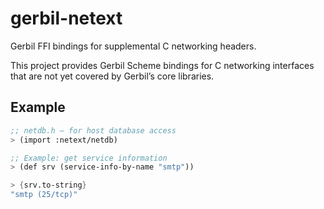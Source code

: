 # gerbil-netext

Gerbil FFI bindings for supplemental C networking headers.

This project provides Gerbil Scheme bindings for C networking interfaces that are not yet covered by Gerbil’s core libraries.

## Example

```scheme
;; netdb.h — for host database access
> (import :netext/netdb)

;; Example: get service information
> (def srv (service-info-by-name "smtp"))

> {srv.to-string}
"smtp (25/tcp)"

```
